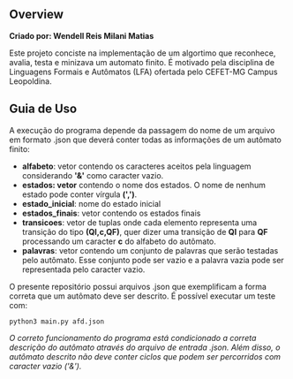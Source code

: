 ## Overview
**Criado por: Wendell Reis Milani Matias**

Este projeto conciste na implementação de um algortimo que reconhece, avalia, testa e minizava um automato finito. É motivado pela disciplina de Linguagens Formais e Autômatos (LFA) ofertada pelo CEFET-MG Campus Leopoldina.

## Guia de Uso
A execução do programa depende da passagem do nome de um arquivo em formato .json que deverá conter todas as informações de um autômato finito: 

- **alfabeto**: vetor contendo os caracteres aceitos pela linguagem considerando **'&'** como caracter vazio.
- **estados: vetor** contendo o nome dos estados. O nome de nenhum estado pode conter vírgula **(',')**.
- **estado_inicial**: nome do estado inicial
- **estados_finais**: vetor contendo os estados finais
- **transicoes**: vetor de tuplas onde cada elemento representa uma transição do tipo **(QI,c,QF)**, quer dizer uma transição de **QI** para **QF** processando um caracter **c** do alfabeto do autômato.
- **palavras**: vetor contendo um conjunto de palavras que serão testadas pelo autômato. Esse conjunto pode ser vazio e a palavra vazia pode ser representada pelo caracter vazio.

O presente repositório possui arquivos .json que exemplificam a forma correta que um autômato deve ser descrito. É possível executar um teste com:

```
python3 main.py afd.json
```

*O correto funcionamento do programa está condicionado a correta descrição do autômato através do arquivo de entrada .json. Além disso, o autômato descrito não deve conter ciclos que podem ser percorridos com caracter vazio ('&').*
